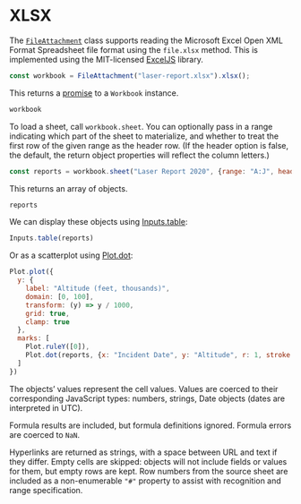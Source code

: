 # XLSX

The [`FileAttachment`](../javascript/files) class supports reading the Microsoft Excel Open XML Format Spreadsheet file format using the `file.xlsx` method. This is implemented using the MIT-licensed [ExcelJS](https://github.com/exceljs/exceljs) library.

```js echo
const workbook = FileAttachment("laser-report.xlsx").xlsx();
```

This returns a [promise](../javascript/promises) to a `Workbook` instance.

```js echo
workbook
```

To load a sheet, call `workbook.sheet`. You can optionally pass in a range indicating which part of the sheet to materialize, and whether to treat the first row of the given range as the header row. (If the header option is false, the default, the return object properties will reflect the column letters.)

```js echo
const reports = workbook.sheet("Laser Report 2020", {range: "A:J", headers: true});
```

This returns an array of objects.

```js echo
reports
```

We can display these objects using [Inputs.table](./inputs#table):

```js echo
Inputs.table(reports)
```

Or as a scatterplot using [Plot.dot](https://observablehq.com/plot/marks/dot):

```js echo
Plot.plot({
  y: {
    label: "Altitude (feet, thousands)",
    domain: [0, 100],
    transform: (y) => y / 1000,
    grid: true,
    clamp: true
  },
  marks: [
    Plot.ruleY([0]),
    Plot.dot(reports, {x: "Incident Date", y: "Altitude", r: 1, stroke: "Incident Time", tip: true})
  ]
})
```

The objects’ values represent the cell values. Values are coerced to their corresponding JavaScript types: numbers, strings, Date objects (dates are interpreted in UTC).

Formula results are included, but formula definitions ignored. Formula errors are coerced to `NaN`.

Hyperlinks are returned as strings, with a space between URL and text if they differ. Empty cells are skipped: objects will not include fields or values for them, but empty rows are kept. Row numbers from the source sheet are included as a non-enumerable `"#"` property to assist with recognition and range specification.
